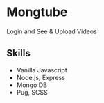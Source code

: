 # Mongtube

Login and See & Upload Videos

## Skills

- Vanilla Javascript
- Node.js, Express
- Mongo DB
- Pug, SCSS

